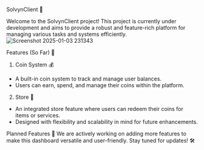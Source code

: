 SolvynClient 🚀

Welcome to the SolvynClient project! This project is currently under development and aims to provide a robust and feature-rich platform for managing various tasks and systems efficiently.
![Screenshot 2025-01-03 231343](https://github.com/user-attachments/assets/d0e0541b-b9be-4c5e-a000-a866b8bbadbb)

Features (So Far) 🌟

1. Coin System 💰
- A built-in coin system to track and manage user balances.
- Users can earn, spend, and manage their coins within the platform.

2. Store 🛒
- An integrated store feature where users can redeem their coins for items or services.
- Designed with flexibility and scalability in mind for future enhancements.

Planned Features 🔧
We are actively working on adding more features to make this dashboard versatile and user-friendly. Stay tuned for updates! 🛠️
